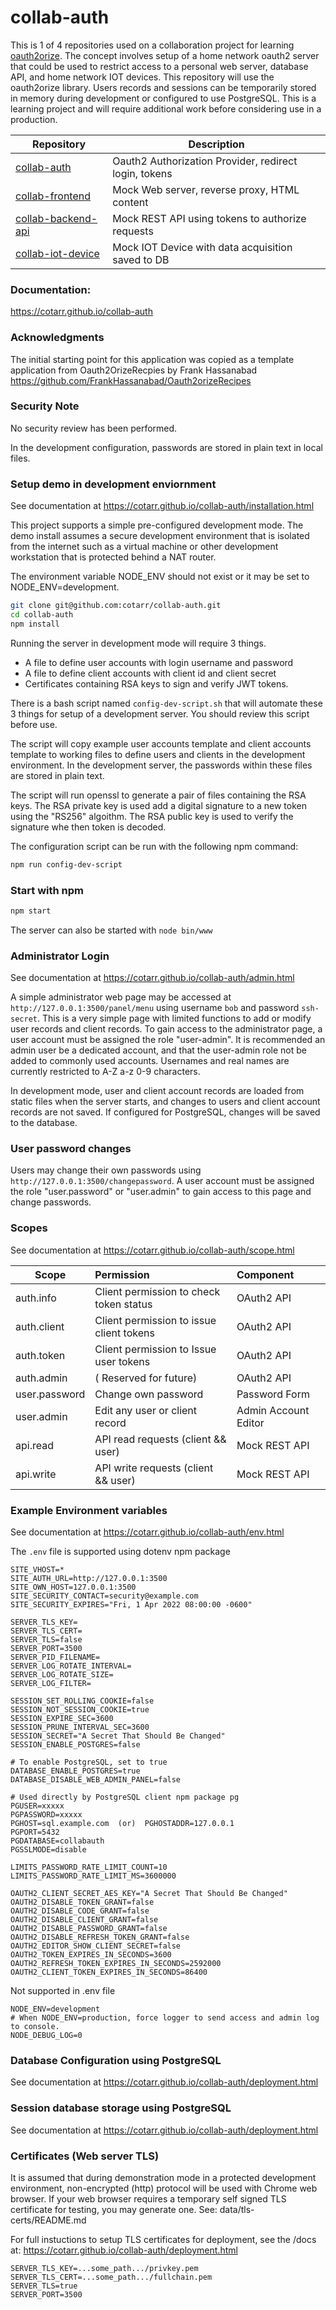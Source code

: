 # collab-auth

This is 1 of 4 repositories used on a collaboration project for learning 
[oauth2orize](https://www.npmjs.com/package/oauth2orize).
The concept involves setup of a home network oauth2 server that could be used to restrict
access to a personal web server, database API, and home network IOT devices.
This repository will use the oauth2orize library. Users records and sessions can be
temporarily stored in memory during development or configured to use PostgreSQL.
This is a learning project and will require additional work before considering use in a production.

|                        Repository                                  |                   Description                         |
| ------------------------------------------------------------------ | ----------------------------------------------------- |
| [collab-auth](https://github.com/cotarr/collab-auth)               | Oauth2 Authorization Provider, redirect login, tokens |
| [collab-frontend](https://github.com/cotarr/collab-frontend)       | Mock Web server, reverse proxy, HTML content          |
| [collab-backend-api](https://github.com/cotarr/collab-backend-api) | Mock REST API using tokens to authorize requests      |
| [collab-iot-device](https://github.com/cotarr/collab-iot-device)   | Mock IOT Device with data acquisition saved to DB     |

### Documentation:

https://cotarr.github.io/collab-auth

### Acknowledgments

The initial starting point for this application was copied
as a template application from Oauth2OrizeRecpies by Frank Hassanabad
https://github.com/FrankHassanabad/Oauth2orizeRecipes

### Security Note

No security review has been performed.

In the development configuration, passwords are stored in plain text in local files.

### Setup demo in development enviornment

See documentation at https://cotarr.github.io/collab-auth/installation.html

This project supports a simple pre-configured development mode.
The demo install assumes a secure development environment that is
isolated from the internet such as a virtual machine or other
development workstation that is protected behind a NAT router.

The environment variable NODE_ENV should not exist or it may
be set to NODE_ENV=development.

```bash
git clone git@github.com:cotarr/collab-auth.git
cd collab-auth
npm install
```

Running the server in development mode will require 3 things.

- A file to define user accounts with login username and password
- A file to define client accounts with client id and client secret
- Certificates containing RSA keys to sign and verify JWT tokens.

There is a bash script named `config-dev-script.sh` that
will automate these 3 things for setup of a development server.
You should review this script before use.

The script will copy example user accounts template and client accounts template
to working files to define users and clients in the development environment.
In the development server, the passwords within these files are stored in plain text.

The script will run openssl to generate a pair of files containing the RSA keys.
The RSA private key is used add a digital signature to a new token using the "RS256" algoithm.
The RSA public key is used to verify the signature whe then token is decoded.

The configuration script can be run with the following npm command:

```bash
npm run config-dev-script
```

### Start with npm

```bash
npm start
```

The server can also be started with `node bin/www`

### Administrator Login

See documentation at https://cotarr.github.io/collab-auth/admin.html

A simple administrator web page may be accessed at `http://127.0.0.1:3500/panel/menu`
using username `bob` and password `ssh-secret`.
This is a very simple page with limited functions to add or modify user records and client records.
To gain access to the administrator page, a user account must be assigned the role "user-admin".
It is recommended an admin user be a dedicated account, and that the user-admin role not be
added to commonly used accounts. Usernames and real names are currently restricted to
A-Z a-z 0-9 characters.

In development mode, user and client account records are loaded from
static files when the server starts, and changes to users and client account records are not saved.
If configured for PostgreSQL, changes will be saved to the database.

### User password changes

Users may change their own passwords using `http://127.0.0.1:3500/changepassword`.
A user account must be assigned the role "user.password" or "user.admin" to gain access
to this page and change passwords.

### Scopes

See documentation at https://cotarr.github.io/collab-auth/scope.html

| Scope         | Permission                               | Component            |
| ------------- | :--------------------------------------- | :------------------- |
| auth.info     | Client permission to check token status  | OAuth2 API           |
| auth.client   | Client permission to issue client tokens | OAuth2 API           |
| auth.token    | Client permission to Issue user tokens   | OAuth2 API           |
| auth.admin    | ( Reserved for future)                   | OAuth2 API           |
| user.password | Change own password                      | Password  Form       |
| user.admin    | Edit any user or client record           | Admin Account Editor |
| api.read      | API read requests (client && user)       | Mock REST API        |
| api.write     | API write requests (client && user)      | Mock REST API        |

### Example Environment variables

See documentation at https://cotarr.github.io/collab-auth/env.html

The `.env` file is supported using dotenv npm package

```
SITE_VHOST=*
SITE_AUTH_URL=http://127.0.0.1:3500
SITE_OWN_HOST=127.0.0.1:3500
SITE_SECURITY_CONTACT=security@example.com
SITE_SECURITY_EXPIRES="Fri, 1 Apr 2022 08:00:00 -0600"

SERVER_TLS_KEY=
SERVER_TLS_CERT=
SERVER_TLS=false
SERVER_PORT=3500
SERVER_PID_FILENAME=
SERVER_LOG_ROTATE_INTERVAL=
SERVER_LOG_ROTATE_SIZE=
SERVER_LOG_FILTER=

SESSION_SET_ROLLING_COOKIE=false
SESSION_NOT_SESSION_COOKIE=true
SESSION_EXPIRE_SEC=3600
SESSION_PRUNE_INTERVAL_SEC=3600
SESSION_SECRET="A Secret That Should Be Changed"
SESSION_ENABLE_POSTGRES=false

# To enable PostgreSQL, set to true
DATABASE_ENABLE_POSTGRES=true
DATABASE_DISABLE_WEB_ADMIN_PANEL=false

# Used directly by PostgreSQL client npm package pg
PGUSER=xxxxx
PGPASSWORD=xxxxx
PGHOST=sql.example.com  (or)  PGHOSTADDR=127.0.0.1
PGPORT=5432
PGDATABASE=collabauth
PGSSLMODE=disable

LIMITS_PASSWORD_RATE_LIMIT_COUNT=10
LIMITS_PASSWORD_RATE_LIMIT_MS=3600000

OAUTH2_CLIENT_SECRET_AES_KEY="A Secret That Should Be Changed"
OAUTH2_DISABLE_TOKEN_GRANT=false
OAUTH2_DISABLE_CODE_GRANT=false
OAUTH2_DISABLE_CLIENT_GRANT=false
OAUTH2_DISABLE_PASSWORD_GRANT=false
OAUTH2_DISABLE_REFRESH_TOKEN_GRANT=false
OAUTH2_EDITOR_SHOW_CLIENT_SECRET=false
OAUTH2_TOKEN_EXPIRES_IN_SECONDS=3600
OAUTH2_REFRESH_TOKEN_EXPIRES_IN_SECONDS=2592000
OAUTH2_CLIENT_TOKEN_EXPIRES_IN_SECONDS=86400
```

Not supported in .env file

```
NODE_ENV=development
# When NODE_ENV=production, force logger to send access and admin log to console.
NODE_DEBUG_LOG=0
```

### Database Configuration using PostgreSQL

See documentation at https://cotarr.github.io/collab-auth/deployment.html


### Session database storage using PostgreSQL

See documentation at https://cotarr.github.io/collab-auth/deployment.html


### Certificates (Web server TLS)

It is assumed that during demonstration mode in a protected development
environment, non-encrypted (http) protocol will be used with Chrome 
web browser. If your web browser requires a temporary self signed TLS 
certificate for testing, you may generate one. See: data/tls-certs/README.md

For full instuctions to setup TLS certificates for deployment, see the /docs at:  https://cotarr.github.io/collab-auth/deployment.html

```
SERVER_TLS_KEY=...some_path.../privkey.pem
SERVER_TLS_CERT=...some_path.../fullchain.pem
SERVER_TLS=true
SERVER_PORT=3500
```

